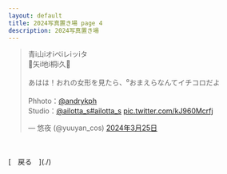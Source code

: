 ```yaml
---
layout: default
title: 2024写真置き場 page 4
description: 2024写真置き場
---
```


<script async src="https://platform.twitter.com/widgets.js" charset="utf-8"></script>

<blockquote class="twitter-tweet" data-lang="ja" data-dnt="true" data-theme="dark"><p lang="ja" dir="ltr">青i山iオiペiレiッiタ<br>💜矢i地i桐i久💜<br><br>あはは！おれの女形を見たら、⁰おまえらなんてイチコロだよ<br><br>Phhoto：<a href="https://twitter.com/andrykph?ref_src=twsrc%5Etfw">@andrykph</a> <br>Studio：<a href="https://twitter.com/ailotta_s?ref_src=twsrc%5Etfw">@ailotta_s</a><a href="https://twitter.com/hashtag/ailotta_s?src=hash&amp;ref_src=twsrc%5Etfw">#ailotta_s</a> <a href="https://t.co/kJ960Mcrfj">pic.twitter.com/kJ960Mcrfj</a></p>&mdash; 悠夜 (@yuuyan_cos) <a href="https://twitter.com/yuuyan_cos/status/1772223544094757170?ref_src=twsrc%5Etfw">2024年3月25日</a></blockquote>

<br>
<br>
[&emsp;戻る&emsp;](./)
